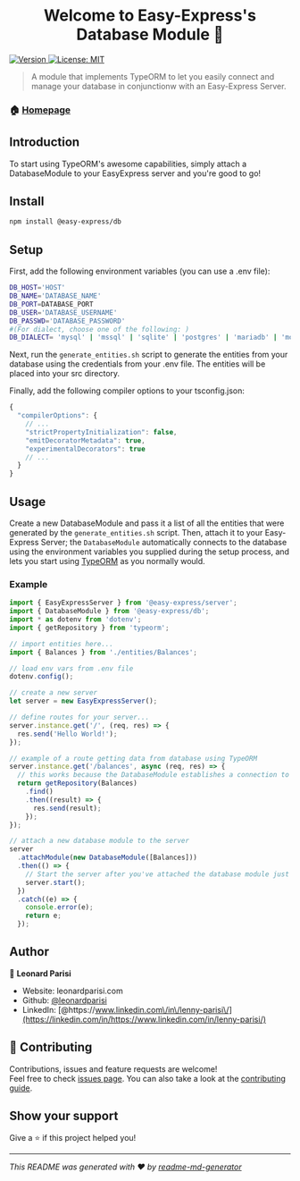 <h1 align="center">Welcome to Easy-Express's Database Module 👋</h1>
<p>
  <a href="https://www.npmjs.com/package/@easy-express/server" target="_blank">
    <img alt="Version" src="https://img.shields.io/npm/v/@easy-express/server.svg">
  </a>
  <a href="#" target="_blank">
    <img alt="License: MIT" src="https://img.shields.io/badge/License-MIT-yellow.svg" />
  </a>
</p>

> A module that implements TypeORM to let you easily connect and manage your database in conjunctionw with an Easy-Express Server.

### 🏠 [Homepage](https://github.com/leonardparisi/easy-express-db#readme)

## Introduction

To start using TypeORM's awesome capabilities, simply attach a DatabaseModule to your EasyExpress server and you're good to go!

## Install

```sh
npm install @easy-express/db
```

## Setup

First, add the following environment variables (you can use a .env file):

```sh
DB_HOST='HOST'
DB_NAME='DATABASE_NAME'
DB_PORT=DATABASE_PORT
DB_USER='DATABASE_USERNAME'
DB_PASSWD='DATABASE_PASSWORD'
#(For dialect, choose one of the following: )
DB_DIALECT= 'mysql' | 'mssql' | 'sqlite' | 'postgres' | 'mariadb' | 'mongodb'
```

Next, run the `generate_entities.sh` script to generate the entities from your database using the credentials from your .env file. The entities will be placed into your src directory.

Finally, add the following compiler options to your tsconfig.json:

```js
{
  "compilerOptions": {
    // ...
    "strictPropertyInitialization": false,
    "emitDecoratorMetadata": true,
    "experimentalDecorators": true
    // ...
  }
}
```

## Usage

Create a new DatabaseModule and pass it a list of all the entities that were generated by the `generate_entities.sh` script. Then, attach it to your Easy-Express Server; the `DatabaseModule` automatically connects to the database using the environment variables you supplied during the setup process, and lets you start using [TypeORM](https://typeorm.io/#/) as you normally would.

### Example

```ts
import { EasyExpressServer } from '@easy-express/server';
import { DatabaseModule } from '@easy-express/db';
import * as dotenv from 'dotenv';
import { getRepository } from 'typeorm';

// import entities here...
import { Balances } from './entities/Balances';

// load env vars from .env file
dotenv.config();

// create a new server
let server = new EasyExpressServer();

// define routes for your server...
server.instance.get('/', (req, res) => {
  res.send('Hello World!');
});

// example of a route getting data from database using TypeORM
server.instance.get('/balances', async (req, res) => {
  // this works because the DatabaseModule establishes a connection to the database when you attach it to the server
  return getRepository(Balances)
    .find()
    .then((result) => {
      res.send(result);
    });
});

// attach a new database module to the server
server
  .attachModule(new DatabaseModule([Balances]))
  .then(() => {
    // Start the server after you've attached the database module just to be safe
    server.start();
  })
  .catch((e) => {
    console.error(e);
    return e;
  });
```

## Author

👤 **Leonard Parisi**

- Website: leonardparisi.com
- Github: [@leonardparisi](https://github.com/leonardparisi)
- LinkedIn: [@https:\/\/www.linkedin.com\/in\/lenny-parisi\/](https://linkedin.com/in/https://www.linkedin.com/in/lenny-parisi/)

## 🤝 Contributing

Contributions, issues and feature requests are welcome!<br />Feel free to check [issues page](https://github.com/leonardparisi/easy-express-db/issues). You can also take a look at the [contributing guide](ssh://git@github.com:leonardparisi/easy-express-db/blob/master/CONTRIBUTING.md).

## Show your support

Give a ⭐️ if this project helped you!

---

_This README was generated with ❤️ by [readme-md-generator](https://github.com/kefranabg/readme-md-generator)_
